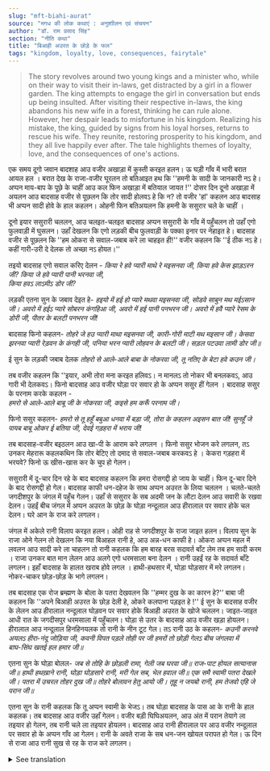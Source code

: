 ```yaml
---
slug: "mft-biahi-aurat"
source: "मगध की लोक कथाएं : अनुशाीलन एवं संचयन"
author: "डॉ. राम प्रसाद सिंह"
section: "नीति कथा"
title: "बिआही अउरत के छोड़े के फल"
tags: "kingdom, loyalty, love, consequences, fairytale"
---
```

<blockquote>
The story revolves around two young kings and a minister who, while on their way to visit their in-laws, get distracted by a girl in a flower garden. The king attempts to engage the girl in conversation but ends up being insulted. After visiting their respective in-laws, the king abandons his new wife in a forest, thinking he can rule alone. However, her despair leads to misfortune in his kingdom. Realizing his mistake, the king, guided by signs from his loyal horses, returns to rescue his wife. They reunite, restoring prosperity to his kingdom, and they all live happily ever after. The tale highlights themes of loyalty, love, and the consequences of one's actions.
</blockquote>

एक समय दूगो जवान बादशाह आउ वजीर अखाड़ा में कुस्ती करइत हलन। ऊ घड़ी गाँव में भारी बरात आयल हल । बरात देख के राजा-वजीर घूरलन तो बतिआइत हथ कि ''हमनी के सादी के जानकारी नऽ हे। अप्पन माय-बाप के पूछे के चाहीं आउ कल फिन अखाड़ा में बतियाल जायत !'' दोसर दिन दूनो अखाड़ा में अयलन आउ बादसाह वजीर से पूछलन कि तोर सादी होलवऽ हे कि न? तो वजीर 'हां' कहलन आउ बादसाह भी अप्पन सादी होवे के हाल कहलन। ओहनी फिन बतिअयलन कि हमनी के ससुरार चले के चाहीं । 

दूनो इयार ससुरारी चललन, आउ चलइत-चलइत बादसाह अप्पन ससुरारी के गाँव में पहुँचलन तो उहाँ एगो फुलवाड़ी में घुसलन। उहाँ देखलन कि एगो लड़की बीच फुलवाड़ी के पक्का इनार पर नेहाइत हे। बादसाह वजीर से पूछलन कि ''हम ओकरा से सवाल-जबाब करे ला चाहइत ही!'' वजीर कहलन कि ''ई ठीक नऽ हे। कहीं गारी-उरी दे देलक तो अच्छा नऽ होयत।'' 

तइयो बादसाह एगो सवाल करिए देलन -
*किया रे हवे प्यारी माथे रे मइसनवा जी,* 
*किया हवे केस झाड़ऽरन जी?* 
*किया जे हवे प्यारी पानी भरनवा जी,*  
*किया हवऽ लाऽमीऽ डोर जी?* 

लड़की एतना सुन के जबाव देइत हे- 
*हइयो में हई हो प्यारे मथवा मइसनवा जी,* 
*सोडवे साबुन मथ मईऽसान जी।* 
*अवरो में हईऽ प्यारे सोबरन कंगहिआ जी,* 
*अवरो में हई पानी पनभरन जी।* 
*अवरो में हवै प्यारे रेसम के डोरी जी,* 
*पीतर के बलटी पनभरन जी!* 

बादसाह फिनो कहलन- 
*तोहरे जे हउ प्यारी माथा मइसनवा जी,* 
*कारी-गोरी माटी मथ मइसान जी।* 
*केसवा झरनवा प्यारी रेड़वन के कंगही जी,* 
*पनिया भरन प्यारी लोहवन के बलटी जी।* 
*सड़ल पटउवा लामी डोर जी॥* 

ई सुन के लड़की जबाब देलक 
*तोहरो से आले-आले बाबा के नोकरवा जी,* 
*तू नतिए के बेटा हवे कउन जी।* 

तब वजीर कहलन कि ''इयार, अभी तोरा मना करइत हलिवऽ। न मानलऽ तो नोकर भी बनलकवऽ, आउ गारी भी देलकवऽ। फिनो बादसाह आउ वजीर घोड़ा पर सवार हो के अप्पन ससुर हीं गेलन । 
बादसाह ससुर के परनाम करके कहलन -  
*हमरो से आले-आले बाबू जी के नोकरवा जी,* 
*कइसे हम करूँ परनाम जी।* 

फिनो ससुर कहलन-
*हमरो से तू हहूँ बबुआ धनवा में बड़ा जी,* 
*तोरा के कहलन अइसन बात जी!* 
*सुनहूँ जे पायब बाबू ओकर ई बतिया जी,* 
*देवई गड़हरा में भराय जी!* 

तब बादसाह-वजीर बइठलन आउ खा-पी के आराम करे लगलन । फिनो ससुर भोजन 
करे लगलन, तऽ उनकर मेहरारू कहलकथिन कि तोर बेटिए तो दमाद से सवाल-जबाब करकवऽ हे । केकरा गड़हरा में भरयवे? फिनो ऊ खीस-खास कर के चुप हो गेलन। 
 
ससुरारी में दू-चार दिन रहे के बाद बादसाह कहलन कि हमरा रोसगद्दी हो जाय के चाहीं। फिन दू-चार दिने के बाद रोसगद्दी हो गेल। बादसाह काफी धन-दहेज के साथ अप्पन अउरत के लिया चललन । चलते-चलते जगदीशपुर के जंगल में पहुँच गेलन। उहाँ से ससुरार के सब अदमी जन के लौटा देलन आउ सवारी के रखवा देलन। उहईं बीच जंगल में अप्पन अउरत के छोड़ के घोड़ा नन्दूलाल आउ हीरालाल पर सवार होके चल देलन। घरे आन के राज करे लगलन।
 
जंगल में अकेले रानी विलाप करइत हलन। ओही राह से जगदीशपुर के राजा जाइत हलन। विलाप सुन के राजा ओने गेलन तो देखलन कि नया बिआहल रानी हे, आउ अन्न-धन काफी हे। ओकरा अप्पन महल में लवलन आउ सादी करे ला चाहलन तो रानी कहलक कि हम बारह बरस सदावर्त बाँट लेम तब हम सादी करम । राजा उनकर बात मान लेलन आउ अलगे एगो धरमसाला बना देलन । रानी उहईं रह के सदावर्त बाँटे लगलन। इहाँ बादसाह के हालत खराब होवे लगल । हाथी-हथसार में, घोड़ा घोड़सार में मरे लगलन। नोकर-चाकर छोड़-छोड़ के भागे लगलन। 

तब बादसाह एक रोज ब्रम्ह्मण के बोला के पतरा देखवलन कि ''हम्मर दुख के का कारन हे?'’ बाबा जी कहलन कि ''अपने बिआही अउरत के छोड़ देली हे, ओकरे कलपाना पड़इत हे !'' ई सुन के बादसाह वजीर के लेलन आउ हीरालाल नन्दूलाल घोड़वन पर सवार होके बिआही अउरत के खोजे चललन। जाइत-जाइत आधी रात के जगदीसपुर धरमसाला में पहुँचलन। घोड़ा से उतर के बादसाह आउ वजीर खड़ा होयलन। हीरालाल आउ नन्दूलाल हिनहिनयलक तो रानी के नीन टूट गेल। तऽ रानी उठ के कहलन- 
*कउनी करनवे अयलऽ हीरा-नंदू जोड़िया जी,* 
*कवनी विपत पड़ले तोही पर जी*
*हमरों तो छोड़ी गेलऽ बीच जंगलवा में*  
*बाघ-सिंघ खतई हल हमार जी॥* 

एतना सुन के घोड़ा बोलल- 
*जब से तोहि के छोड़ली रामा, गेली जब घरवा जी॥* 
*राज-पाट होयल सत्यानास जी॥*
*हाथी हथख़ाने रानी, घोड़ा घोड़सारे रानी,* 
*मरी गेल सब, भेल हवाल जी॥* 
*एक समै स्वामी पतरा देखले जी।* 
*पतरा में उचरल तोहर दुख जी॥* 
*तोहरे बोलावन हेतु आयो जी।* 
*तूहू न जयबो रानी, हम तेजवो एहि जे परान जी॥*

एतना सुन के रानी कहलक कि तू अप्पन स्वामी के भेजऽ। तब घोड़ा बादसाह के पास आ के रानी के हाल कहलक। तब बादसाह आउ वजीर उहाँ गेलन। वजीर बड़ी घिघिअयलन, आउ अंत में परान तेयागे ला तइयार हो गेलन, तब रानी चले ला तइयार होयलन। बादसाह आउ रानी हीरालाल पर आउ वजीर नन्दूलाल पर सवार हो के अप्पन गाँव आ गेलन। रानी के अवते राजा के सब धन-जन खोयल परापत हो गेल। ऊ दिन से राजा आउ रानी सुख से रह के राज करे लगलन।

<details>
<summary>See translation</summary>

Once upon a time, two young kings and a minister were wrestling in a arena. At that moment, there was a grand procession in the village. Seeing the procession, the kings and the minister exclaimed, "We are unaware of the wedding. We should ask our parents and discuss it in the arena again tomorrow!" The next day, both arrived at the arena, and the king asked the minister if he was married. The minister replied, "Yes," and the king also mentioned that he would be wed too. They then shared that they should go to their in-laws.

Both friends went to their in-laws, and on the way, when the king reached his in-law's village, he entered a flower garden. There, he saw a girl bathing at a well in the middle of the garden. The king asked the minister, "I want to ask her some questions!" The minister replied, "That's not right. What if she insults you?" 

Nevertheless, the king asked a question:

"What is it, dear, on your lovely forehead?"

"What are those fair locks you are combing?"

"What is it, dear, that you fill water with?"

"What is the long rope you have?"

Upon hearing this, the girl replied:

"I have indeed, dear, a lovely forehead."

"I'm grinding soap with it."

"I also have, dear, a bunch of good mustard."

"I also have water to fill."

"I also have, dear, a silk thread."

"A yellow pot for filling water!"

The king again said:

"Those who adorn your lovely forehead."

"Are made of black and fair clay."

"Those flowing locks, dear, are a bunch of red flowers."

"The water jar is for filling it with water."

"A long rope made of old cloth!"

On hearing this, the girl replied:

"You, too, are the servant of the father of the bride!"

"You must be the son of a trader."

Then the minister said, "Friend, I warned you earlier. If you had listened, you wouldn't have been insulted and called a servant." After this incident, the king and the minister rode off to their in-laws.

The king bowed to his father-in-law and said:

"I am the servant of the father, too, dear sir."

"How should I bow to you?"

Then the father-in-law replied:

"Listen here, you too are a big shot in wealth."

"Who put such talk into your head?"

"Listen and bear in mind! That's how you will become wealthy!"

After staying in the in-laws for two or four days, the king said he should have a feast. Soon after, the feast was prepared, and the king took his wife with a lot of wealth and dowry. While traveling, they reached a forest near Jagdishpur. There, he sent back all the people of his in-laws and arranged for their transportation. Right there in the forest, he left his wife and rode away on his horses, Nandulal and Hirlal, to rule back home.

Alone in the forest, the queen wailed. The king of Jagdishpur was passing by that way. Hearing the wailing, he went to check and saw a newly married queen with a lot of wealth. He brought her to his palace and wanted to marry her, but the queen said she would marry only after distributing food for twelve years. The king agreed to her condition and built another dharamshala (a resting place for pilgrims). The queen stayed there and began distributing food. Meanwhile, the king's condition worsened. Elephants and horses started dying, and servants began fleeing.

One day the king asked a Brahmin to read the omens to find out the cause of his sorrow. The holy man said, "You left your married wife; you must think about her!" Hearing this, the king called upon the minister and rode with Hirlal and Nandulal to search for his wife. They reached the dharamshala in Jagdishpur around midnight. Dismounting from their horses, the king and the minister stood still. Hirlal and Nandulal rustled, waking the queen. She got up and said:

"Which pair has come, Nandulal and Hirlal?"

"What misfortune has befallen you?"

"I was left alone in the middle of the forest!"

"There were tigers and lions threatening me!"

Upon hearing all this, the horse spoke:

"Since the day you abandoned Rama, it has all gone to ruin!"

"The kingdom has faced total devastation!"

"All elephants and horses have fallen, O queen!"

"All have perished and been lost!"

"Once, Lord, you gave omens."

"In the omen, your sorrow was reflected!"

"We have come to call you."

"Don't you dare stay, O queen; I am ready to give my life for you!"

Hearing this, the queen said, "Send my lord." Then the horse went to the king and told him about the queen's condition. The king and minister went to her. The minister was quite nervous but finally got ready to give his life up. Then the queen prepared to leave. The king and queen mounted Hirlal and the minister Nandulal and returned to their village. The moment the queen arrived, the king regained all his lost wealth and people. From that day on, the king and queen lived happily and ruled prosperously.
</details>